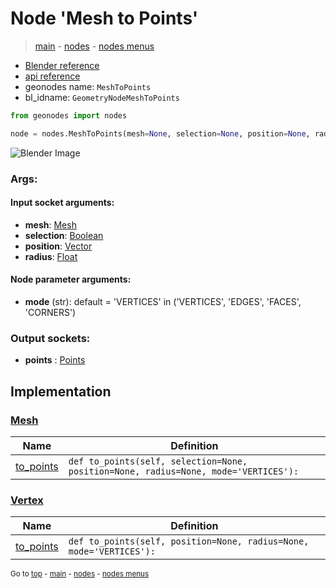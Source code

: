 # Node 'Mesh to Points'

> [main](../structure.md) - [nodes](nodes.md) - [nodes menus](nodes_menus.md)

- [Blender reference](https://docs.blender.org/manual/en/latest/modeling/geometry_nodes/mesh/mesh_to_points.html)
- [api reference](https://docs.blender.org/api/current/bpy.types.GeometryNodeMeshToPoints.html)
- geonodes name: `MeshToPoints`
- bl_idname: `GeometryNodeMeshToPoints`

```python
from geonodes import nodes

node = nodes.MeshToPoints(mesh=None, selection=None, position=None, radius=None, mode='VERTICES')
```

![Blender Image](https://docs.blender.org/manual/en/latest/_images/node-types_GeometryNodeMeshToPoints.webp)

### Args:

#### Input socket arguments:

- **mesh**: [Mesh](Mesh.md)
- **selection**: [Boolean](Boolean.md)
- **position**: [Vector](Vector.md)
- **radius**: [Float](Float.md)

#### Node parameter arguments:

- **mode** (str): default = 'VERTICES' in ('VERTICES', 'EDGES', 'FACES', 'CORNERS')

### Output sockets:

- **points** : [Points](Points.md)

## Implementation

### [Mesh](Mesh.md)

| Name | Definition |
|------|------------|
 | [to_points](Mesh.md#to_points) | `def to_points(self, selection=None, position=None, radius=None, mode='VERTICES'):` |

### [Vertex](Vertex.md)

| Name | Definition |
|------|------------|
 | [to_points](Vertex.md#to_points) | `def to_points(self, position=None, radius=None, mode='VERTICES'):` |

<sub>Go to [top](#node-Mesh-to-Points) - [main](../structure.md) - [nodes](nodes.md) - [nodes menus](nodes_menus.md)</sub>


